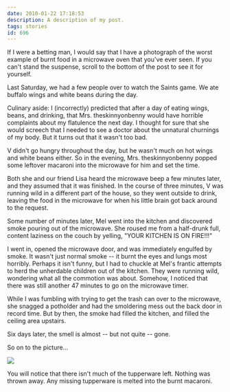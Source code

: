```yaml
---
date: 2010-01-22 17:18:53
description: A description of my post.
tags: stories
id: 696
---
```

If I were a betting man, I would say that I have a photograph of the worst example of burnt food in a microwave oven that you've ever seen.  If you can't stand the suspense, scroll to the bottom of the post to see it for yourself.

Last Saturday, we had a few people over to watch the Saints game.  We ate buffalo wings and white beans during the day.  

Culinary aside:  I (incorrectly) predicted that after a day of eating wings, beans, and drinking, that Mrs. theskinnyonbenny would have horrible complaints about my flatulence the next day.  I thought for sure that she would screech that I needed to see a doctor about the unnatural churnings of my body.  But it turns out that it wasn't too bad.

V didn't go hungry throughout the day, but he wasn't much on hot wings and white beans either.  So in the evening, Mrs. theskinnyonbenny popped some leftover macaroni into the microwave for him and set the time.

Both she and our friend Lisa heard the microwave beep a few minutes later, and they assumed that it was finished.  In the course of three minutes, V was running wild in a different part of the house, so they went outside to drink, leaving the food in the microwave for when his little brain got back around to the request.

Some number of minutes later, Mel went into the kitchen and discovered smoke pouring out of the microwave.  She roused me from a half-drunk full, content laziness on the couch by yelling, "YOUR KITCHEN IS ON FIRE!!!"

I went in, opened the microwave door, and was immediately engulfed by smoke.  It wasn't just normal smoke -- it burnt the eyes and lungs most horribly.  Perhaps it isn't funny, but I had to chuckle at Mel's frantic attempts to herd the unherdable children out of the kitchen.  They were running wild, wondering what all the commotion was about.  Somehow, I noticed that there was still another 47 minutes to go on the microwave timer.

While I was fumbling with trying to get the trash can over to the microwave, she snagged a potholder and had the smoldering mess out the back door in record time.  But by then, the smoke had filled the kitchen, and filled the ceiling area upstairs.

Six days later, the smell is almost -- but not quite -- gone.

So on to the picture...

<img style="text-align:center" src="/img/burnt.jpg" />

You will notice that there isn't much of the tupperware left.  Nothing was thrown away.  Any missing tupperware is melted into the burnt macaroni.